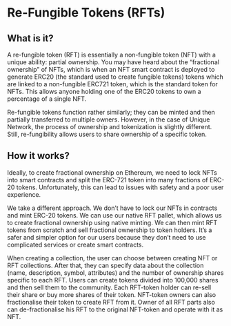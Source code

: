 # Re-Fungible Tokens (RFTs)

## What is it? 

A re-fungible token (RFT) is essentially a non-fungible token (NFT) with a unique ability: partial ownership. You may have heard about the “fractional ownership” of NFTs, which is when an NFT smart contract is deployed to generate ERC20 (the standard used to create fungible tokens) tokens which are linked to a non-fungible ERC721 token, which is the standard token for NFTs. This allows anyone holding one of the ERC20 tokens to own a percentage of a single NFT.

Re-fungible tokens function rather similarly; they can be minted and then partially transferred to multiple owners. However, in the case of Unique Network, the process of ownership and tokenization is slightly different. Still, re-fungibility allows users to share ownership of a specific token.

## How it works?

Ideally, to create fractional ownership on Ethereum, we need to lock NFTs into smart contracts and split the ERC-721 token into many fractions of ERC-20 tokens. Unfortunately, this can lead to issues with safety and a poor user experience.

We take a different approach. We don’t have to lock our NFTs in contracts and mint ERC-20 tokens. We can use our native RFT pallet, which allows us to create fractional ownership using native minting. We can then mint RFT tokens from scratch and sell fractional ownership to token holders. It’s a safer and simpler option for our users because they don’t need to use complicated services or create smart contracts.

When creating a collection, the user can choose between creating NFT or RFT collections. After that, they can specify data about the collection (name, description, symbol, attributes) and the number of ownership shares specific to each RFT. Users can create tokens divided into 100,000 shares and then sell them to the community. Each RFT-token holder can re-sell their share or buy more shares of their token. NFT-token owners can also fractionalise their token to create RFT from it. Owner of all RFT parts also can de-fractionalise his RFT to the original NFT-token and operate with it as NFT.